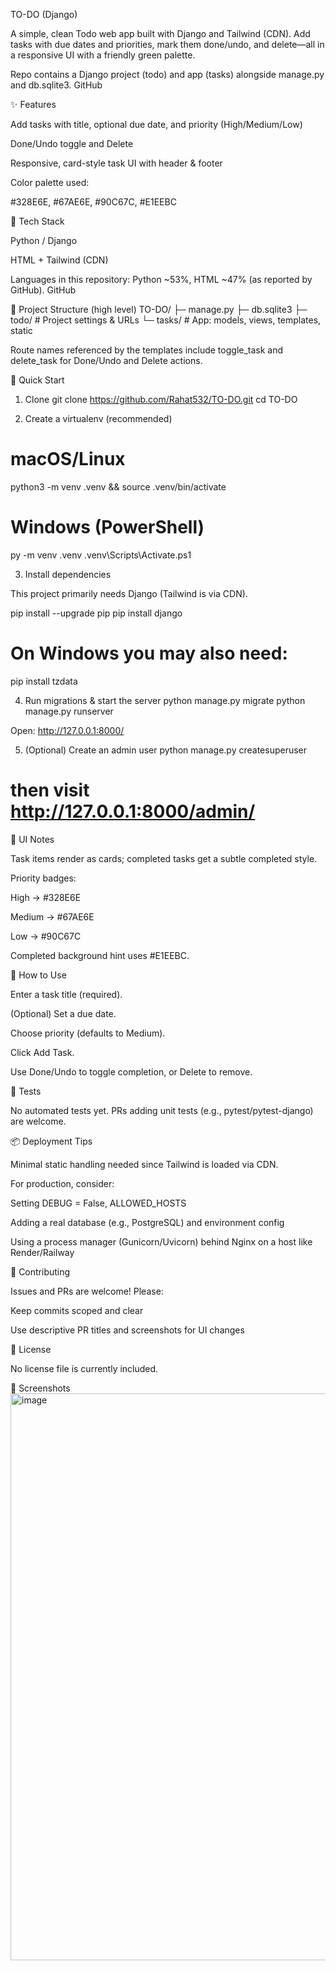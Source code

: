 TO-DO (Django)

A simple, clean Todo web app built with Django and Tailwind (CDN). Add tasks with due dates and priorities, mark them done/undo, and delete—all in a responsive UI with a friendly green palette.

Repo contains a Django project (todo) and app (tasks) alongside manage.py and db.sqlite3. 
GitHub

✨ Features

Add tasks with title, optional due date, and priority (High/Medium/Low)

Done/Undo toggle and Delete

Responsive, card-style task UI with header & footer

Color palette used:

#328E6E, #67AE6E, #90C67C, #E1EEBC

🧱 Tech Stack

Python / Django

HTML + Tailwind (CDN)

Languages in this repository: Python ~53%, HTML ~47% (as reported by GitHub). 
GitHub

📁 Project Structure (high level)
TO-DO/
├─ manage.py
├─ db.sqlite3
├─ todo/        # Project settings & URLs
└─ tasks/       # App: models, views, templates, static


Route names referenced by the templates include toggle_task and delete_task for Done/Undo and Delete actions.

🚀 Quick Start
1) Clone
git clone https://github.com/Rahat532/TO-DO.git
cd TO-DO

2) Create a virtualenv (recommended)
# macOS/Linux
python3 -m venv .venv && source .venv/bin/activate

# Windows (PowerShell)
py -m venv .venv
.venv\Scripts\Activate.ps1

3) Install dependencies

This project primarily needs Django (Tailwind is via CDN).

pip install --upgrade pip
pip install django
# On Windows you may also need:
pip install tzdata

4) Run migrations & start the server
python manage.py migrate
python manage.py runserver


Open: http://127.0.0.1:8000/

5) (Optional) Create an admin user
python manage.py createsuperuser
# then visit http://127.0.0.1:8000/admin/

🎨 UI Notes

Task items render as cards; completed tasks get a subtle completed style.

Priority badges:

High → #328E6E

Medium → #67AE6E

Low → #90C67C

Completed background hint uses #E1EEBC.

🧭 How to Use

Enter a task title (required).

(Optional) Set a due date.

Choose priority (defaults to Medium).

Click Add Task.

Use Done/Undo to toggle completion, or Delete to remove.

🧪 Tests

No automated tests yet. PRs adding unit tests (e.g., pytest/pytest-django) are welcome.

📦 Deployment Tips

Minimal static handling needed since Tailwind is loaded via CDN.

For production, consider:

Setting DEBUG = False, ALLOWED_HOSTS

Adding a real database (e.g., PostgreSQL) and environment config

Using a process manager (Gunicorn/Uvicorn) behind Nginx on a host like Render/Railway

🤝 Contributing

Issues and PRs are welcome! Please:

Keep commits scoped and clear

Use descriptive PR titles and screenshots for UI changes

📜 License

No license file is currently included.

📸 Screenshots
<img width="1913" height="907" alt="image" src="https://github.com/user-attachments/assets/17068a2b-5881-4023-a3c0-9b952431768e" />

